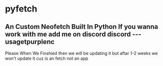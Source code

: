 # pyfetch
An Custom Neofetch Built In Python
If you wanna work with me add me on discord
discord --- usagetpurplenc
---------------------------
Please When We Finshied then we will be updating it but aftar 1-2 weeks we won't update it
cuz is an fetch not an app 
